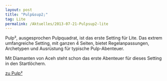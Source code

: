 ```yaml
---
layout: post
title: "Pulp&sup2;"
tag: Lite
permalink: /Aktuelles/2013-07-21-Pulpsup2-lite
---
```



Pulp&sup2;, ausgesprochen Pulpquadrat, ist das erste Setting für Lite. Das extrem umfangreiche Setting, mit ganzen 4 Seiten, bietet Regelanpassungen, Archetypen und Ausrüstung für typische Pulp-Abenteuer.

Mit Diamanten von Aceh steht schon das erste Abenteuer für dieses Setting in den Startlöchern.

[zu Pulp&sup2;](https://lite.jcgames.de/Settings/Pulp/)


